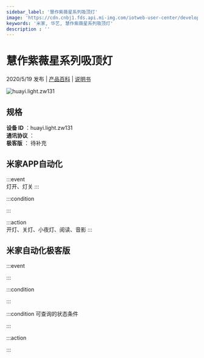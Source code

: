 ```yaml
---
sidebar_label: '慧作紫薇星系列吸顶灯'
image: 'https://cdn.cnbj1.fds.api.mi-img.com/iotweb-user-center/developer_167904769070999wmKbHh.png?GalaxyAccessKeyId=AKVGLQWBOVIRQ3XLEW&Expires=9223372036854775807&Signature=KzaSSQjSWoci1AJmpA5miHkLC3k='
keywords: '米家, 华艺, 慧作紫薇星系列吸顶灯'
description : ''
---
```

# 慧作紫薇星系列吸顶灯

2020/5/19 发布 | [产品百科](https://home.mi.com/webapp/content/baike/product/index.html?model=huayi.light.zw131/) | [说明书](https://home.mi.com/views/introduction.html?model=huayi.light.zw131&region=cn)

![huayi.light.zw131](https://cdn.cnbj1.fds.api.mi-img.com/iotweb-user-center/developer_167904769070999wmKbHh.png?GalaxyAccessKeyId=AKVGLQWBOVIRQ3XLEW&Expires=9223372036854775807&Signature=KzaSSQjSWoci1AJmpA5miHkLC3k=)

## 规格  
> 
**设备 ID** ：huayi.light.zw131  
**通讯协议** ：  
**极客版**  ： 待补充 


## 米家APP自动化  

:::event  
灯开、灯关
:::

:::condition  

:::

:::action   
开灯、关灯、小夜灯、阅读、音影
:::

## 米家自动化极客版  

:::event  

:::

:::condition  

:::

:::condition 可查询的状态条件  

:::

:::action  

:::

        
